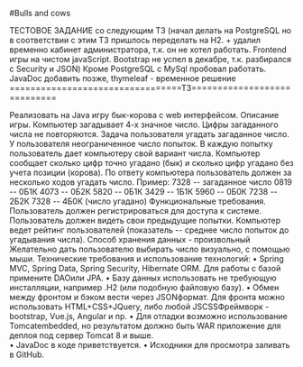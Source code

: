 #Bulls and cows

ТЕСТОВОЕ ЗАДАНИЕ со следующим ТЗ (начал делать на PostgreSQL но в
 соответствии с этим ТЗ пришлось переделать на H2. + удалил временно 
 кабинет администратора, т.к. он не хотел работать. Frontend игры на чистом javaScript.
   Bootstrap не успел в декабре, т.к. разбирался c Security и JSON) 
   Кроме PostgreSQL с MySql пробовал работать. 
   JavaDoc добавить позже, thymeleaf - временное решение
   =================================ТЗ============================

Реализовать на Java игру бык-корова с web интерфейсом. 
 Описание игры.
   Компьютер загадывает 4-х значное число. Цифры загаданного числа не
   повторяются. Задача пользователя угадать загаданное число. У
   пользователя неограниченное число попыток. В каждую попытку
   пользователь дает компьютеру свой вариант числа. Компьютер сообщает
   сколько цифр точно угадано (бык) и сколько цифр угадано без учета
   позиции (корова). По ответу компьютера пользователь должен за
   несколько ходов угадать число.
   Пример:
   7328 -- загаданное число
   0819 -- 0Б1К
   4073 -- 0Б2К
   5820 -- 0Б1К
   3429 -- 1Б1К
   5960 -- 0Б0К
   7238 -- 2Б2К
   7328 -- 4Б0К (число угадано)
 Функциональные требования.
   Пользователь должен регистрироваться для доступа к системе.
   Пользователь должен видеть свои предыдущие попытки.
   Компьютер ведет рейтинг пользователей (показатель -- среднее число
   попыток до угадывания числа).
   Способ хранения данных - произвольный
   Желательно дать пользователю выбирать число визуально, с помощью мыши.
 Технические требования и использование технологий:
•	Spring MVC, Spring Data, Spring Security, Hibernate ORM. Для работы с базой примените DAOили JPA. 
•	Базу данных использовать не требующую инсталляции, например .H2 (или подобную файловую базу). 
•	Обмен между фронтом и бэком вести через JSONформат. Для фронта можно использовать HTML+CSS+JQuery, либо любой JSCSSФреймворк - bootstrap, Vue.js, Angular и пр. 
•	Для отладки возможно использование Tomcatembedded, но результатом должно быть WAR приложение для  деплоя под сервер Tomcat 8 и выше.  
•	JavaDoc в коде приветствуется.
•	Исходники для просмотра заливать в GitHub.
